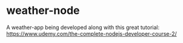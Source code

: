 # weather-node
A weather-app being developed along with this great tutorial: https://www.udemy.com/the-complete-nodejs-developer-course-2/
